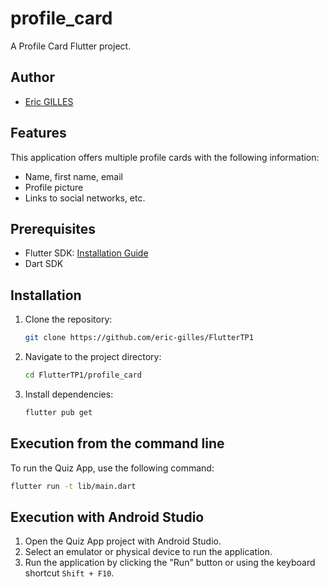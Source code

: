 # profile_card

A Profile Card Flutter project.

## Author
- [Eric GILLES](https://github.com/eric-gilles)

## Features
This application offers multiple profile cards with the following information:
- Name, first name, email
- Profile picture
- Links to social networks, etc.

## Prerequisites

- Flutter SDK: [Installation Guide](https://flutter.dev/docs/get-started/install)
- Dart SDK

## Installation

1. Clone the repository:
    ```bash
    git clone https://github.com/eric-gilles/FlutterTP1
    ```

2. Navigate to the project directory:
    ```bash
    cd FlutterTP1/profile_card
    ```

3. Install dependencies:
    ```bash
    flutter pub get
    ```

## Execution from the command line

To run the Quiz App, use the following command:
```bash
flutter run -t lib/main.dart
```

## Execution with Android Studio

1. Open the Quiz App project with Android Studio.
2. Select an emulator or physical device to run the application.
3. Run the application by clicking the "Run" button or using the keyboard shortcut `Shift + F10`.